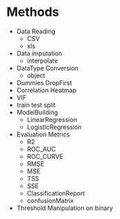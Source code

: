 # Methods
* Data Reading
  * CSV
  * xls 
* Data imputation 
  * interpolate
* DataType Conversion
  * object
* Dummies DropFirst
* Correlation Heatmap
* VIF
* train test split
* ModelBuilding
  * LinearRegression
  * LogisticRegression
* Evaluation Metrics 
  *  R2
  *  ROC_AUC
  *  ROC_CURVE
  *  RMSE
  *  MSE
  *  TSS
  *  SSE
  *  ClassificationReport
  *  confusionMatrix
* Threshold Manipulation on binary
